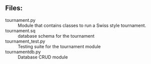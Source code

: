 ## Files:

<dl>
	<dt>tournament.py</dt>
	<dd>Module that contains classes to run a Swiss style tournament.</dd>
	<dt>tournament.sq</dt>
	<dd>database schema for the tournament</dd>
	<dt>tournament_test.py</dt>
	<dd>Testing suite for the tournament module</dd>
	<dt>tournamentdb.py</dt>
	<dd>Database CRUD module</dd>
</dl>
